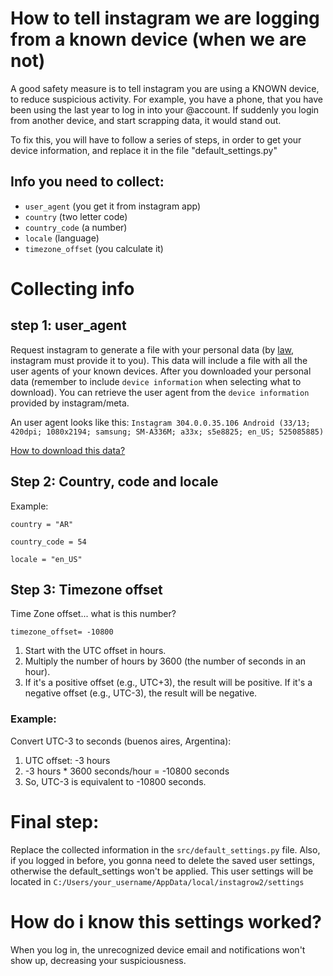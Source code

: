 # How to tell instagram we are logging from a known device (when we are not)

A good safety measure is to tell instagram you are using a KNOWN device, to reduce suspicious activity. For example, you have a phone, that you have been using the last year to log in into your @account. If suddenly you login from another device, and start scrapping data, it would stand out.

To fix this, you will have to follow a series of steps, in order to get your device information, and replace it in the file  "default_settings.py"

## Info you need to collect:

   - `user_agent` (you get it from instagram app)
   - `country` (two letter code)
   - `country_code` (a number)
   - `locale` (language)
   - `timezone_offset` (you calculate it)

# Collecting info

## step 1: user_agent 
Request instagram to generate a file with your personal data (by [law](https://gdprinfo.eu/en-article-15), instagram must provide it to you). This data will include a file with all the user agents of your known devices. After you downloaded your personal data (remember to include `device information` when selecting what to download).
You can retrieve the user agent from the `device information` provided by instagram/meta.

An user agent looks like this:
`Instagram 304.0.0.35.106 Android (33/13; 420dpi; 1080x2194; samsung; SM-A336M; a33x; s5e8825; en_US; 525085885)`

[How to download this data?](https://help.instagram.com/181231772500920)


## Step 2: Country, code and locale

Example:

    country = "AR"
    
    country_code = 54
    
    locale = "en_US"


## Step 3: Timezone offset

Time Zone offset... what is this number?
    
    timezone_offset= -10800
    
1) Start with the UTC offset in hours.
2) Multiply the number of hours by 3600 (the number of seconds in an hour).
3) If it's a positive offset (e.g., UTC+3), the result will be positive. If it's a negative offset (e.g., UTC-3), the result will be negative.

### Example: 
Convert UTC-3 to seconds (buenos aires, Argentina):
1) UTC offset: -3 hours 
2) -3 hours * 3600 seconds/hour = -10800 seconds
3) So, UTC-3 is equivalent to -10800 seconds.

# Final step:
Replace the collected information in the `src/default_settings.py` file. Also, if you logged in before, you gonna need to delete the saved user settings, otherwise the default_settings won't be applied. This user settings will be located in `C:/Users/your_username/AppData/local/instagrow2/settings`

# How do i know this settings worked?
When you log in, the unrecognized device email and notifications won't show up, decreasing your suspiciousness.

